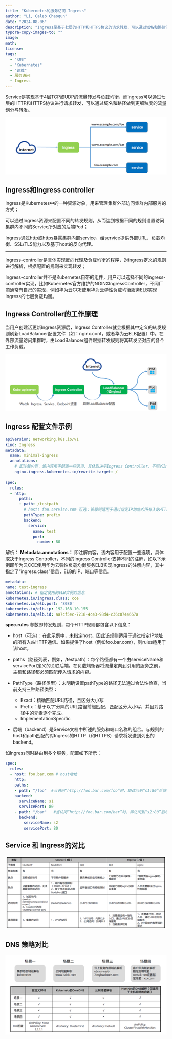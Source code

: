 ```yaml
---
title: "Kubernetes的服务访问-Ingress"
author: "Li, Caleb Chaoqun"
date: "2024-08-06"
description: "Ingress是基于七层的HTTP和HTTPS协议的请求转发，可以通过域名和路径做到更细粒度的划分。"
typora-copy-images-to: ""
image: 
math: 
license: 
tags:
  - "K8s"
  - "Kubernetes"
  - "运维"
  - 服务访问
  - Ingress
---
```


Service是实现基于4层TCP或UDP的流量转发与负载均衡，而Ingress可以通过七层的HTTP和HTTPS协议进行请求转发，可以通过域名和路径做到更细粒度的流量划分与转发。

![基于域名和路径的转发](image.png)


## Ingress和Ingress controller

Ingress是Kubernetes中的一种资源对象，用来管理集群外部访问集群内部服务的方式；

可以通过Ingress资源来配置不同的转发规则，从而达到根据不同的规则设置访问集群内不同的Service所对应的后端Pod；

Ingress通过http或https暴露集群内部service，给service提供外部URL、负载均衡、SSL/TLS能力以及基于host的反向代理。

---
Ingress-controller是具体实现反向代理及负载均衡的程序，对ingress定义的规则进行解析，根据配置的规则来实现转发；

Ingress-controller并不是Kubernetes自带的组件，用户可以选择不同的ingress-controller实现，比如Kubernetes官方维护的NGINXIngressController，不同厂商通常有自己的实现，例如华为云CCE使用华为云弹性负载均衡服务ELB实现Ingress的七层负载均衡。

## Ingress Controller的工作原理

当用户创建活更新Ingress资源后，Ingress Controller就会根据其中定义的转发规则刷新LoadBalancer配置文件（如：nginx.conf，或者华为云ELB配置）中。在外部流量访问集群时，由LoadBalancer组件跟据转发规则将其转发至对应的各个工作负载。

![Ingress Contorller的工作原理](image-1.png)


## Ingress 配置文件示例

```yaml
apiVersion: networking.k8s.io/v1
kind: Ingress
metadata:
  name: minimal-ingress
  annotations:
    # 即注解内容，该内容用于配置一些选项，具体取决于Ingress Controller，不同的Ingress Controller支持不同的注解.
    nginx.ingress.kubernetes.io/rewrite-target: /

spec:
  rules:
  - http:
      paths:
      - path: /testpath
        # host: foo.service.com 可选：该规则适用于通过指定IP地址的所有入站HTTP通信。如果提供了host（例如foo.bar.com），则rules适用于该host。
        pathType: prefix
        backend: 
          service: 
            name: test
            port: 
              number: 80
```

解析：
**Metadata.annotations：** 即注解内容，该内容用于配置一些选项，具体取决于Ingress Controller，不同的Ingress Controller支持不同的注解，如以下示例即华为云CCE使用华为云弹性负载均衡服务ELB实现Ingress的注解内容，其中指定了“ingress.class”信息，ELB的IP、端口等信息。
```yaml
metadata:
name: test-ingress
annotations: # 指定使用的ELB实例的信息
kubernetes.io/ingress.class: cce
kubernetes.io/elb.port: '8080'
kubernetes.io/elb.ip: 192.168.10.155
kubernetes.io/elb.id: aa7cf5ec-7218-4c43-98d4-c36c0744667a
```

**spec.rules** 参数即转发规则，每个HTTP规则都包含以下信息：

- host（可选）：在此示例中，未指定host，因此该规则适用于通过指定IP地址的所有入站HTTP通信。如果提供了host（例如foo.bar.com），则rules适用于该host。

- paths（路径列表，例如，/testpath）：每个路径都有一个由serviceName和servicePort定义的关联后端。在负载均衡器将流量定向到引用的服务之前，主机和路径都必须匹配传入请求的内容。

- PathType（路径类型）：未明确设置pathType的路径无法通过合法性检查，当前支持三种路径类型：
  - Exact：精确匹配URL路径，且区分大小写
  - Prefix：基于以“/”分隔的URL路径前缀匹配，匹配区分大小写，并且对路径中的元素逐个完成。
  - ImplementationSpecific

- 后端（backend）是Service文档中所述的服务和端口名称的组合。与规则的host和path匹配的对Ingress的HTTP（和HTTPS）请求将发送到列出的backend。

如Ingress同时路由到多个服务，配置如下所示：
```yaml 
spec:
  rules:
  - host: foo.bar.com # host地址
    http:
    paths:
    - path: "/foo"  #当访问“http://foo.bar.com/foo”时，即访问到“s1:80”后端
    backend:
      serviceName: s1  
      servicePort: 80
    - path: "/bar"   #当访问“http://foo.bar.com/bar”时，即访问到“s2:80”后端
      backend:
        serviceName: s2  
        servicePort: 80
```

## Service 和 Ingress的对比

![Service 和 Ingress的对比](image-2.png)

## DNS 策略对比

![DNS策略对比](image-3.png)